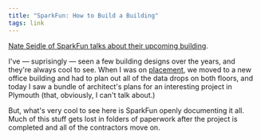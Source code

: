 ```yaml
---
title: "SparkFun: How to Build a Building"
tags: link
---
```


[Nate Seidle of SparkFun talks about their upcoming building][post].

I've &mdash; suprisingly &mdash; seen a few building designs over the years, and 
they're always cool to see. When I was on [placement][], we moved to a new office
building and had to plan out all of the data drops on both floors, and today I
saw a bundle of architect's plans for an interesting project in Plymouth (that,
obviously, I can't talk about.)

But, what's very cool to see here is SparkFun openly documenting it all. Much of
this stuff gets lost in folders of paperwork after the project is completed and
all of the contractors move on.

[post]: https://www.sparkfun.com/news/1122
[placement]: /posts/finishing-at-rokk-media.html

